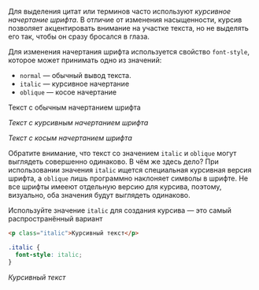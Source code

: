 Для выделения цитат или терминов часто используют _курсивное начертание шрифта_. В отличие от изменения насыщенности, курсив позволяет акцентировать внимание на участке текста, но не выделять его так, чтобы он сразу бросался в глаза.

Для изменения начертания шрифта используется свойство `font-style`, которое может принимать одно из значений:

* `normal` — обычный вывод текста.
* `italic` — курсивное начертание
* `oblique` — косое начертание

<div class="hexlet-basics-example my-3">
  <p>Текст с обычным начертанием шрифта</p>
  <p style="font-style: italic">Текст с курсивным начертанием шрифта</p>
  <p style="font-style: oblique" class="m-0">Текст с косым начертанием шрифта</p>
</div>

Обратите внимание, что текст со значением `italic` и `oblique` могут выглядеть совершенно одинаково. В чём же здесь дело? При использовании значения `italic` ищется специальная курсивная версия шрифта, а `oblique` лишь программно наклоняет символы в шрифте. Не все шрифты имееют отдельную версию для курсива, поэтому, визуально, оба значения будут выглядеть одинаково.

Используйте значение `italic` для создания курсива — это самый распространённый вариант

```html
<p class="italic">Курсивный текст</p>
```

```css
.italic {
  font-style: italic;
}
```

<div class="hexlet-basics-example my-3">
  <p style="font-style: italic" class="m-0">Курсивный текст</p>
</div>
